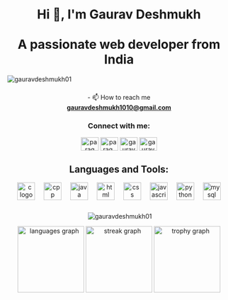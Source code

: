 <h1 align="center">Hi 👋, I'm Gaurav Deshmukh<br><br>A passionate web developer from India</h1>
<p align="left">
    <img src="https://komarev.com/ghpvc/?username=gauravdeshmukh01&label=Profile%20views&color=0e75b6&style=flat" alt="gauravdeshmukh01" />
</p>

###

<p align="center">
  - 📫 How to reach me <br>
  <a href="mailto:gauravdeshmukh1010@gmail.com"><strong>gauravdeshmukh1010@gmail.com</strong></a>
</p>

<h3 align="center">Connect with me:</h3>
<p align="center">
  <a href="https://www.linkedin.com/in/gauravdeshmukh01/" target="blank"><img align="center" src="https://raw.githubusercontent.com/rahuldkjain/github-profile-readme-generator/master/src/images/icons/Social/linked-in-alt.svg" alt="parag ghatage" height="30" width="40" /></a>
  <a href="https://instagram.com/itz_garry_deshmukh_01" target="blank"><img align="center" src="https://raw.githubusercontent.com/rahuldkjain/github-profile-readme-generator/master/src/images/icons/Social/instagram.svg" alt="parag_ghatage_35" height="30" width="40" /></a>
  <a href="https://leetcode.com/u/gauravdeshmukh01/" target="blank"><img align="center" src="https://raw.githubusercontent.com/rahuldkjain/github-profile-readme-generator/master/src/images/icons/Social/leet-code.svg" alt="gauravdeshmukh01" height="30" width="40" /></a>
<a href="https://x.com/gauravd2103" target="_blank">
    <img align="center" src="https://raw.githubusercontent.com/rahuldkjain/github-profile-readme-generator/master/src/images/icons/Social/twitter.svg" alt="gauravd2103" height="30" width="40" />
</a>

</a>


</p>

<h2 align="center">Languages and Tools:</h2>
<div align="center">
  <img src="https://skillicons.dev/icons?i=c" height="40" alt="c logo"  />
  <img width="12" />
  <img src="https://skillicons.dev/icons?i=cpp" height="40" alt="cpp logo"  />
  <img width="12" />
  <img src="https://skillicons.dev/icons?i=java" height="40" alt="java logo"  />
  <img width="12" />
  <img src="https://skillicons.dev/icons?i=html" height="40" alt="html logo"  />
  <img width="12" />
  <img src="https://skillicons.dev/icons?i=css" height="40" alt="css logo"  />
  <img width="12" />
  <img src="https://skillicons.dev/icons?i=js" height="40" alt="javascript logo"  />
  <img width="12" />
  <img src="https://skillicons.dev/icons?i=python" height="40" alt="python logo"  />
  <img width="12" />
  <img src="https://skillicons.dev/icons?i=mysql" height="40" alt="mysql logo"  />
</div>

###

<div align="center">
  <p>&nbsp;<img align="center" src="https://github-readme-stats.vercel.app/api?username=gauravdeshmukh01&show_icons=true&locale=en" alt="gauravdeshmukh01" /></p>
  <img src="https://github-readme-stats.vercel.app/api/top-langs?username=gauravdeshmukh01&locale=en&hide_title=false&layout=compact&card_width=320&langs_count=4&theme=highcontrast&hide_border=false&order=2" height="150" alt="languages graph"  />
  <img src="https://streak-stats.demolab.com?user=gauravdeshmukh01&locale=en&mode=weekly&theme=highcontrast&hide_border=false&border_radius=5&date_format=n/j%5B/Y%5D&order=3" height="150" alt="streak graph"  />
  
  <img src="https://github-profile-trophy.vercel.app?username=gauravdeshmukh01&theme=dark_lover&row=1&margin-w=10&margin-h=0&no-bg=false&no-frame=true&order=4" height="150" alt="trophy graph"  />
</div>
